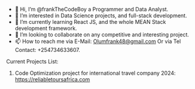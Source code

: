 - 👋 Hi, I’m @frankTheCodeBoy a Programmer and Data Analyst.
- 👀 I’m interested in Data Science projects, and full-stack development.
- 🌱 I’m currently learning React JS, and the whole MEAN Stack development framework.
- 💞️ I’m looking to collaborate on any competitive and interesting project.
- 📫 How to reach me via E-Mail: Olumfrank48@gmail.com
Or via Tel Contact: +254734633607.

<!---
frankTheCodeBoy/frankTheCodeBoy is a ✨ special ✨ repository because its `README.md` (this file) appears on your GitHub profile.
You can click the Preview link to take a look at your changes.
--->
Current Projects List:
1. Code Optimization project for international travel company 2024: https://reliabletoursafrica.com
